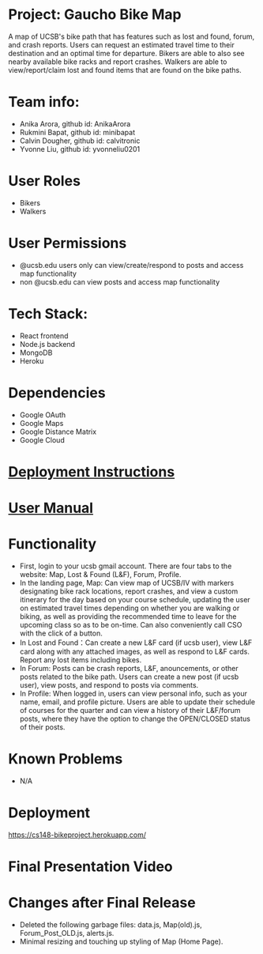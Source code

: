 # Project: Gaucho Bike Map 
A map of UCSB's bike path that has features such as lost and found, forum, and crash reports. Users can request an estimated travel time to their destination and an optimal time for departure. Bikers are able to also see nearby available bike racks and report crashes. Walkers are able to view/report/claim lost and found items that are found on the bike paths.

# Team info: 
* Anika Arora, github id: AnikaArora 
* Rukmini Bapat, github id: minibapat
* Calvin Dougher, github id: calvitronic 
* Yvonne Liu, github id: yvonneliu0201 

# User Roles
* Bikers
* Walkers

# User Permissions
* @ucsb.edu users only can view/create/respond to posts and access map functionality
* non @ucsb.edu can view posts and access map functionality

# Tech Stack: 
* React frontend 
* Node.js backend 
* MongoDB
* Heroku 

# Dependencies
* Google OAuth
* Google Maps
* Google Distance Matrix
* Google Cloud

# [Deployment Instructions](./docs/DEPLOY.md)

# [User Manual](./docs/MANUAL.md)

# Functionality
* First, login to your ucsb gmail account. There are four tabs to the website: Map, Lost & Found (L&F), Forum, Profile.
* In the landing page, Map: Can view map of UCSB/IV with markers designating bike rack locations, report crashes, and view a custom itinerary for the day based on your course schedule, updating the user on estimated travel times depending on whether you are walking or biking, as well as providing the recommended time to leave for the upcoming class so as to be on-time. Can also conveniently call CSO with the click of a button.
* In Lost and Found：Can create a new L&F card (if ucsb user), view L&F card along with any attached images, as well as respond to L&F cards. Report any lost items including bikes.
* In Forum: Posts can be crash reports, L&F, anouncements, or other posts related to the bike path. Users can create a new post (if ucsb user), view posts, and respond to posts via comments.
* In Profile: When logged in, users can view personal info, such as your name, email, and profile picture. Users are able to update their schedule of courses for the quarter and can view a history of their L&F/forum posts, where they have the option to change the OPEN/CLOSED status of their posts.

# Known Problems
* N/A

# Deployment 
https://cs148-bikeproject.herokuapp.com/

# Final Presentation Video


# Changes after Final Release
* Deleted the following garbage files: data.js, Map(old).js, Forum_Post_OLD.js, alerts.js.
* Minimal resizing and touching up styling of Map (Home Page).
